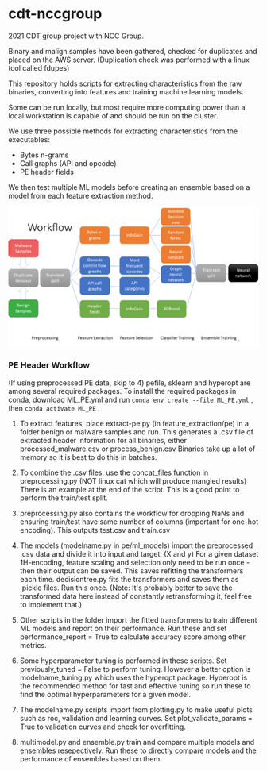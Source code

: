 # cdt-nccgroup
2021 CDT group project with NCC Group.

Binary and malign samples have been gathered, checked for duplicates and placed on the AWS server. 
(Duplication check was performed with a linux tool called fdupes)

This repository holds scripts for extracting characteristics from the raw binaries, converting into features and training machine learning models. 

Some can be run locally, but most require more computing power than a local workstation is capable of and should be run on the cluster. 

We use three possible methods for extracting characteristics from the executables:
- Bytes n-grams
- Call graphs (API and opcode)
- PE header fields

We then test multiple ML models before creating an ensemble based on a model from each feature extraction method.  

![Workflow](https://github.com/sebastien-rettie/cdt-nccgroup/blob/main/workflow.png?raw=true)

<h3>PE Header Workflow</h3>
(If using preprocessed PE data, skip to 4)
pefile, sklearn and hyperopt are among several required packages.
To install the required packages in conda, download ML_PE.yml and run <code>conda env create --file ML_PE.yml</code> , then <code>conda activate ML_PE</code> .

1. To extract features, place extract-pe.py (in feature_extraction/pe) in a folder benign or malware samples and run.
This generates a .csv file of extracted header information for all binaries, either processed_malware.csv or process_benign.csv
Binaries take up a lot of memory so it is best to do this in batches.
2. To combine the .csv files, use the concat_files function in preprocessing.py (NOT linux cat which will produce mangled results) There is an example at the end of the script. This is a good point to perform the train/test split.
3. preprocessing.py also contains the workflow for dropping NaNs and ensuring train/test have same number of columns (important for one-hot encoding). This outputs test.csv and train.csv 

4. The models (modelname.py in pe/ml_models) import the preprocessed .csv data and divide it into input and target. (X and y)
For a given dataset 1H-encoding, feature scaling and selection only need to be run once - then their output can be saved. This saves refitting the transformers each time. decisiontree.py fits the transformers and saves them as .pickle files.
Run this once.
(Note: It's probably better to save the transformed data here instead of constantly retransforming it, feel free to implement that.)
5.  Other scripts in the folder import the fitted transformers to train different ML models and report on their performance. Run these and set performance_report = True to calculate accuracy score among other metrics.
6. Some hyperparameter tuning is performed in these scripts. Set previously_tuned = False to perform tuning.
However a better option is modelname_tuning.py which uses the hyperopt package. Hyperopt is the recommended method for fast and effective tuning so run these to find the optimal hyperparameters for a given model.
7. The modelname.py scripts import from plotting.py to make useful plots such as roc, validation and learning curves. Set plot_validate_params = True to validation curves and check for overfitting.
8. multimodel.py and ensemble.py train and compare multiple models and ensembles  resepectively. Run these to directly compare models and the performance of ensembles based on them. 
